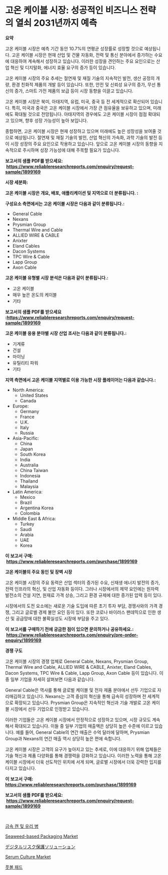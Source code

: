 <p><h1>고온 케이블 시장: 성공적인 비즈니스 전략의 열쇠 2031년까지 예측</h1></p><p><strong>요약</strong></p>
<p><p>고온 케이블 시장은 예측 기간 동안 10.7%의 연평균 성장률로 성장할 것으로 예상됩니다. 고온 케이블 시장은 현재 산업 및 건물 자동화, 전력 및 통신 분야에서 증가하는 수요에 대응하여 계속해서 성장하고 있습니다. 이러한 성장을 견인하는 주요 요인으로는 산업 혁신 및 디지털화, 에너지 효율 요구의 증가 등이 있습니다.</p><p>고온 케이블 시장의 주요 추세는 절연재 및 재질 기술의 지속적인 발전, 생산 공정의 개량, 환경 친화적 제품의 개발 등이 있습니다. 또한, 안전 및 신뢰성 요구의 증가, 무선 통신의 증가, 스마트 가전 제품의 보급 등이 시장 동향을 이끌고 있습니다.</p><p>고온 케이블 시장은 북미, 아태지역, 유럽, 미국, 중국 등 전 세계적으로 확산되어 있습니다. 특히, 미국과 중국은 고온 케이블 시장에서 가장 큰 점유율을 보유하고 있으며, 미래에도 확대될 것으로 전망됩니다. 아태지역의 경우에도 고온 케이블 시장이 점점 확대되고 있으며, 향후 성장 가능성이 높아 보입니다.</p><p>종합하면, 고온 케이블 시장은 현재 성장하고 있으며 미래에도 높은 성장성을 보여줄 것으로 예상됩니다. 절연재 및 재질 기술의 발전, 산업 혁신의 가속화, 과학 기술의 발전 등이 시장 성장의 주요 요인으로 작용하고 있습니다. 앞으로 고온 케이블 시장의 동향을 지속적으로 주시하며 성장 가능성에 대해 주목할 필요가 있습니다.</p></p>
<p><strong>보고서의 샘플 PDF를 받으세요: &nbsp;<a href="https://www.reliableresearchreports.com/enquiry/request-sample/1899169">https://www.reliableresearchreports.com/enquiry/request-sample/1899169</a></strong></p>
<p><strong>시장 세분화:</strong></p>
<p><strong> 고온 케이블 시장은 개요, 배포, 애플리케이션 및 지역으로 더 분류됩니다. :</strong></p>
<p><strong>구성요소 측면에서는 고온 케이블 시장은 다음과 같이 분류됩니다.:</strong></p>
<p><ul><li>General Cable</li><li>Nexans</li><li>Prysmian Group</li><li>Thermal Wire and Cable</li><li>ALLIED WIRE & CABLE</li><li>Anixter</li><li>Eland Cables</li><li>Dacon Systems</li><li>TPC Wire & Cable</li><li>Lapp Group</li><li>Axon Cable</li></ul></p>
<p><strong> 고온 케이블 유형별 시장 분석은 다음과 같이 분류됩니다.:</strong></p>
<p><ul><li>고온 케이블</li><li>매우 높은 온도의 케이블</li><li>기타</li></ul></p>
<p><strong>보고서의 샘플 PDF를 받으세요 :<a href="https://www.reliableresearchreports.com/enquiry/request-sample/1899169">https://www.reliableresearchreports.com/enquiry/request-sample/1899169</a></strong></p>
<p><strong> 고온 케이블 응용 분야별 시장 산업 조사는 다음과 같이 분류됩니다.:</strong></p>
<p><ul><li>기계류</li><li>건설</li><li>마이닝</li><li>유틸리티 파워</li><li>기타</li></ul></p>
<p><strong>지역 측면에서 고온 케이블 지역별로 이용 가능한 시장 플레이어는 다음과 같습니다.:</strong></p>
<p><ul>
    <li>
        North America:
        <ul>
            <li>United States</li>
            <li>Canada</li>
        </ul>
    </li>
    <li>
        Europe:
        <ul>
            <li>Germany</li>
            <li>France</li>
            <li>U.K.</li>
            <li>Italy</li>
            <li>Russia</li>
        </ul>
    </li>
    <li>
        Asia-Pacific:
        <ul>
            <li>China</li>
            <li>Japan</li>
            <li>South Korea</li>
            <li>India</li>
            <li>Australia</li>
            <li>China Taiwan</li>
            <li>Indonesia</li>
            <li>Thailand</li>
            <li>Malaysia</li>
        </ul>
    </li>
    <li>
        Latin America:
        <ul>
            <li>Mexico</li>
            <li>Brazil</li>
            <li>Argentina Korea</li>
            <li>Colombia</li>
        </ul>
    </li>
    <li>
        Middle East & Africa:
        <ul>
            <li>Turkey</li>
            <li>Saudi</li>
            <li>Arabia</li>
            <li>UAE</li>
            <li>Korea</li>
        </ul>
    </li>
    </ul></p>
<p><strong>이 보고서 구매: &nbsp;<a href="https://www.reliableresearchreports.com/purchase/1899169">https://www.reliableresearchreports.com/purchase/1899169</a></strong></p>
<p><strong>고온 케이블의 주요 동인 및 장벽 시장</strong></p>
<p><p>고온 케이블 시장의 주요 동력은 산업 섹터의 증가된 수요, 신재생 에너지 발전의 증가, 전력 인프라의 혁신, 및 산업 자동화 등이다. 그러나 시장에서의 제약 요인에는 원자력 발전소의 건설 지연, 원재료 가격 상승, 그리고 환경 규제에 대한 증가된 압력 등이 있다.</p><p>시장에서의 도전 요소에는 새로운 기술 도입에 따른 초기 투자 부담, 경쟁사와의 가격 경쟁, 그리고 글로벌 경제 불안 요인 등이 있다. 또한 코로나 바이러스 팬데믹으로 인한 생산 및 공급망에 대한 불확실성도 시장에 부담을 주고 있다.</p></p>
<p><strong>이 보고서를 구매하기 전에 궁금한 점이 있으면 문의하거나 공유하세요.: &nbsp;<a href="https://www.reliableresearchreports.com/enquiry/pre-order-enquiry/1899169">https://www.reliableresearchreports.com/enquiry/pre-order-enquiry/1899169</a></strong></p>
<p><strong>경쟁 구도</strong></p>
<p><p>고온 케이블 시장의 경쟁 업체로 General Cable, Nexans, Prysmian Group, Thermal Wire and Cable, ALLIED WIRE & CABLE, Anixter, Eland Cables, Dacon Systems, TPC Wire & Cable, Lapp Group, Axon Cable 등이 있습니다. 이 중 일부 기업을 자세히 살펴보면 다음과 같습니다.</p><p>General Cable은 역사를 통해 글로벌 케이블 및 전자 제품 분야에서 선두 기업으로 자리매김하고 있습니다. Nexans는 고객 중심의 혁신을 통해 급속히 성장하며 전 세계적으로 확장되고 있습니다. Prysmian Group은 지속적인 혁신과 기술 개발로 고온 케이블 시장에서 선두 기업으로 인정받고 있습니다.</p><p>이러한 기업들은 고온 케이블 시장에서 안정적으로 성장하고 있으며, 시장 규모도 계속해서 확대되고 있습니다. 이들 중 일부 기업의 매출액은 상당히 높은 수준에 이르고 있습니다. 예를 들어, General Cable의 연간 매출은 수억 달러에 달하며, Prysmian Group과 Nexans의 연간 매출 역시 상당히 높은 편에 속합니다.</p><p>고온 케이블 시장은 고객의 요구가 높아지고 있는 추세로, 이에 대응하기 위해 업체들은 기술 혁신과 제품 다양화를 통해 경쟁력을 강화하고 있습니다. 이러한 노력을 통해 고온 케이블 시장에서 더욱 선도적인 위치에 서게 되며, 글로벌 시장에서 더욱 강력한 입지를 다지고 있습니다.</p></p>
<p><strong>이 보고서 구매: &nbsp; <a href="https://www.reliableresearchreports.com/purchase/1899169">https://www.reliableresearchreports.com/purchase/1899169</a></strong></p>
<p><strong>보고서의 샘플 PDF를 받으세요: &nbsp;<a href="https://www.reliableresearchreports.com/enquiry/request-sample/1899169">https://www.reliableresearchreports.com/enquiry/request-sample/1899169</a></strong><strong></strong></p>
<p>&nbsp;</p>
<p><p><a href="https://medium.com/@sheldondtickinson9867/%EA%B8%88%EC%86%8D-%EC%BA%94%EA%B3%BC-%EC%9C%A0%EB%A6%AC-%EB%B3%91-%EC%8B%9C%EC%9E%A5-%EB%B3%B4%EA%B3%A0%EC%84%9C%EB%8A%94-%EC%9D%B4-%EC%8B%9C%EC%9E%A5%EC%9D%98-%EC%B5%9C%EC%8B%A0-%ED%8A%B8%EB%A0%8C%EB%93%9C%EC%99%80-%EC%84%B1%EC%9E%A5-%EA%B8%B0%ED%9A%8C%EB%A5%BC-%EB%B0%9D%ED%98%80%EC%A4%8D%EB%8B%88%EB%8B%A4-3d5b281da8a4">금속 캔 및 유리 병</a></p><p><a href="https://github.com/WillieWoodard/Market-Research-Report-List-4/blob/main/seaweed-based-packaging-market.md">Seaweed-based Packaging Market</a></p><p><a href="https://medium.com/@solomonbode85/%E3%83%87%E3%82%B8%E3%82%BF%E3%83%AB%E3%83%AA%E3%82%B9%E3%82%AF%E4%BF%9D%E8%AD%B7%E3%82%BD%E3%83%AA%E3%83%A5%E3%83%BC%E3%82%B7%E3%83%A7%E3%83%B3%E5%B8%82%E5%A0%B4%E8%A6%8F%E6%A8%A1%E3%81%A8%E5%B8%82%E5%A0%B4%E5%8B%95%E5%90%91-%E5%AE%8C%E5%85%A8%E3%81%AA%E6%A5%AD%E7%95%8C%E6%A6%82%E8%A6%B3-2024%E5%B9%B4%E3%81%8B%E3%82%892031%E5%B9%B4%E3%81%BE%E3%81%A7-95a23fdf5417">デジタルリスク保護ソリューション</a></p><p><a href="https://issuu.com/reportprime-2/docs/serum-culture-market-size-2030.pptx">Serum Culture Market</a></p><p><a href="https://github.com/vseigx30c9a1j/Market-Research-Report-List-1/blob/main/48258561605.md">풋볼 패드</a></p></p>